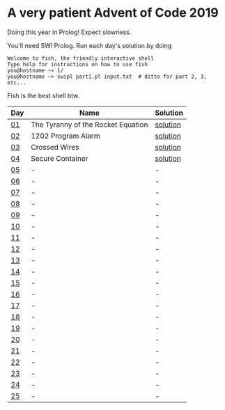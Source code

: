 # A very patient Advent of Code 2019

Doing this year in Prolog! Expect slowness.

You'll need SWI Prolog. Run each day's solution by doing
```
Welcome to fish, the friendly interactive shell
Type help for instructions on how to use fish
you@hostname ~> 1/
you@hostname ~> swipl part1.pl input.txt  # ditto for part 2, 3, etc...
```
Fish is the best shell btw.


|Day|Name|Solution|
|---|---|---|
|[01](https://adventofcode.com/2019/day/1)|The Tyranny of the Rocket Equation|[solution](/1)|
|[02](https://adventofcode.com/2019/day/2)|1202 Program Alarm|[solution](/2)|
|[03](https://adventofcode.com/2019/day/3)|Crossed Wires|[solution](/3)|
|[04](https://adventofcode.com/2019/day/4)|Secure Container|[solution](/4)|
|[05](https://adventofcode.com/2019/day/5)|-|-|
|[06](https://adventofcode.com/2019/day/6)|-|-|
|[07](https://adventofcode.com/2019/day/7)|-|-|
|[08](https://adventofcode.com/2019/day/8)|-|-|
|[09](https://adventofcode.com/2019/day/9)|-|-|
|[10](https://adventofcode.com/2019/day/10)|-|-|
|[11](https://adventofcode.com/2019/day/11)|-|-|
|[12](https://adventofcode.com/2019/day/12)|-|-|
|[13](https://adventofcode.com/2019/day/13)|-|-|
|[14](https://adventofcode.com/2019/day/14)|-|-|
|[15](https://adventofcode.com/2019/day/15)|-|-|
|[16](https://adventofcode.com/2019/day/16)|-|-|
|[17](https://adventofcode.com/2019/day/17)|-|-|
|[18](https://adventofcode.com/2019/day/18)|-|-|
|[19](https://adventofcode.com/2019/day/19)|-|-|
|[20](https://adventofcode.com/2019/day/20)|-|-|
|[21](https://adventofcode.com/2019/day/21)|-|-|
|[22](https://adventofcode.com/2019/day/22)|-|-|
|[23](https://adventofcode.com/2019/day/23)|-|-|
|[24](https://adventofcode.com/2019/day/24)|-|-|
|[25](https://adventofcode.com/2019/day/25)|-|-|
